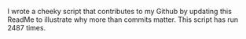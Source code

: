 I wrote a cheeky script that contributes to my Github by updating this ReadMe to illustrate why more than commits matter. This script has run 2487 times.